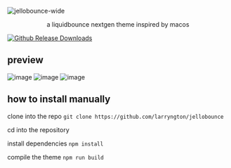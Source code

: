 ![jellobounce-wide](https://github.com/user-attachments/assets/ddc890c9-82c1-47c8-b472-4d40234392e1)
<p align="center">a liquidbounce nextgen theme inspired by macos</p>

[![Github Release Downloads](https://img.shields.io/github/downloads/larryngton/jellobounce/total?label=Downloads&style=flat-square)](https://github.com/larryngton/jellobounce/releases)

## preview

![image](https://github.com/user-attachments/assets/27871860-5bf6-4157-85a9-96f6f491088a)
![image](https://github.com/user-attachments/assets/2395b9ca-f381-49fd-b9b9-92c17b404654)
![image](https://github.com/user-attachments/assets/43901751-22b3-42f5-b699-72402e287884)

## how to install manually

clone into the repo `git clone https://github.com/larryngton/jellobounce`

cd into the repository

install dependencies `npm install`

compile the theme `npm run build`
